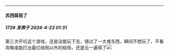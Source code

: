 ﻿
*****

####  苏西踩我了  
##### 172#       发表于 2024-4-23 01:31

第三次开坑这个游戏，还是没能玩下去，错过了一大堆东西，瞬间不想玩了，不看攻略谁能打出最烂结局以外的结局，还是云一遍得了<img src="https://static.saraba1st.com/image/smiley/face2017/001.png" referrerpolicy="no-referrer">

